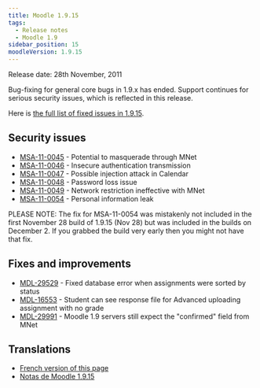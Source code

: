 ```yaml
---
title: Moodle 1.9.15
tags:
  - Release notes
  - Moodle 1.9
sidebar_position: 15
moodleVersion: 1.9.15
---
```

Release date: 28th November, 2011

Bug-fixing for general core bugs in 1.9.x has ended. Support continues for serious security issues, which is reflected in this release.

Here is [the full list of fixed issues in 1.9.15](http://moodle.atlassian.net/secure/IssueNavigator!executeAdvanced.jspa?jqlQuery=project+%3D+mdl+and+resolution+%3D+fixed+AND+fixVersion+in+%28%221.9.15%22%29+ORDER+BY+priority+DESC&runQuery=true&clear=true).

## Security issues

- [MSA-11-0045](http://moodle.org/mod/forum/discuss.php?d=191751) - Potential to masquerade through MNet
- [MSA-11-0046](http://moodle.org/mod/forum/discuss.php?d=191752) - Insecure authentication transmission
- [MSA-11-0047](http://moodle.org/mod/forum/discuss.php?d=191754) - Possible injection attack in Calendar
- [MSA-11-0048](http://moodle.org/mod/forum/discuss.php?d=191755) - Password loss issue
- [MSA-11-0049](http://moodle.org/mod/forum/discuss.php?d=191756) - Network restriction ineffective with MNet
- [MSA-11-0054](http://moodle.org/mod/forum/discuss.php?d=191762) - Personal information leak

PLEASE NOTE: The fix for MSA-11-0054 was mistakenly not included in the first November 28 build of 1.9.15 (Nov 28) but was included in the builds on December 2.  If you grabbed the build very early then you might not have that fix.

## Fixes and improvements

- [MDL-29529](https://moodle.atlassian.net/browse/MDL-29529) - Fixed database error when assignments were sorted by status
- [MDL-16553](https://moodle.atlassian.net/browse/MDL-16553) - Student can see response file for Advanced uploading assignment with no grade
- [MDL-29991](https://moodle.atlassian.net/browse/MDL-29991) - Moodle 1.9 servers still expect the "confirmed" field from MNet

## Translations

- [French version of this page](https://docs.moodle.org/19/fr/Notes_de_mise_à_jour_de_Moodle_1.9.15)
- [Notas de Moodle 1.9.15](https://docs.moodle.org/es/Notas_de_Moodle_1.9.15)

